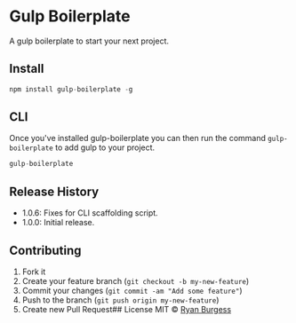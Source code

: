 Gulp Boilerplate
=============
A gulp boilerplate to start your next project.
 
## Install
```js
npm install gulp-boilerplate -g
```

## CLI
Once you've installed gulp-boilerplate you can then run the command `gulp-boilerplate` to add gulp to your project.

```js
gulp-boilerplate
```

## Release History
* 1.0.6: Fixes for CLI scaffolding script.
* 1.0.0: Initial release.
 
## Contributing
1. Fork it
2. Create your feature branch (`git checkout -b my-new-feature`)
3. Commit your changes (`git commit -am "Add some feature"`)
4. Push to the branch (`git push origin my-new-feature`)
5. Create new Pull Request## License
MIT © [Ryan Burgess](http://github.com/ryanburgess)
